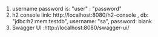 1. username password is: "user" : "password"
2. h2 console link: http://localhost:8080/h2-console , db: "jdbc:h2:mem:testdb", username: "sa", password: blank
3. Swagger UI :http://localhost:8080/swagger-ui/
